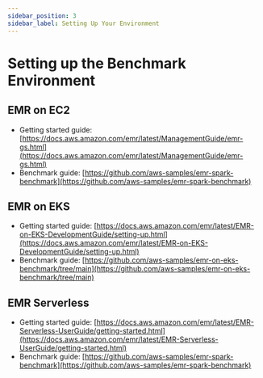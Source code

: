 ```yaml
---
sidebar_position: 3
sidebar_label: Setting Up Your Environment
---
```


# Setting up the Benchmark Environment

## EMR on EC2

* Getting started guide: [https://docs.aws.amazon.com/emr/latest/ManagementGuide/emr-gs.html](https://docs.aws.amazon.com/emr/latest/ManagementGuide/emr-gs.html)
* Benchmark guide: [https://github.com/aws-samples/emr-spark-benchmark](https://github.com/aws-samples/emr-spark-benchmark)

## EMR on EKS

* Getting started guide: [https://docs.aws.amazon.com/emr/latest/EMR-on-EKS-DevelopmentGuide/setting-up.html](https://docs.aws.amazon.com/emr/latest/EMR-on-EKS-DevelopmentGuide/setting-up.html)
* Benchmark guide: [https://github.com/aws-samples/emr-on-eks-benchmark/tree/main](https://github.com/aws-samples/emr-on-eks-benchmark/tree/main)

## EMR Serverless

* Getting started guide: [https://docs.aws.amazon.com/emr/latest/EMR-Serverless-UserGuide/getting-started.html](https://docs.aws.amazon.com/emr/latest/EMR-Serverless-UserGuide/getting-started.html)
* Benchmark guide: [https://github.com/aws-samples/emr-spark-benchmark](https://github.com/aws-samples/emr-spark-benchmark)
